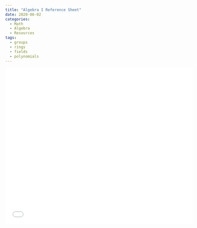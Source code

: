 ```yaml
---
title: "Algebra I Reference Sheet"
date: 2020-06-02
categories:
  - Math
  - Algebra
  - Resources
tags:
  - groups
  - rings
  - fields
  - polynomials
---
```

<embed src="\_pdfs/Algebra\_I\_Reference\_Sheet.pdg" width="600" height="500"> </embed>
